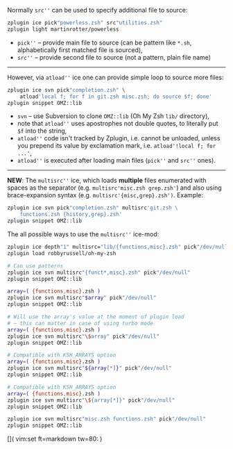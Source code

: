 Normally `src''` can be used to specify additional file to source:

```zsh
zplugin ice pick"powerless.zsh" src"utilities.zsh"
zplugin light martinrotter/powerless
```
- `pick''` – provide main file to source (can be pattern like `*.sh`, alphabetically first matched file is sourced),
- `src''` – provide second file to source (not a pattern, plain file name)

***

However, via `atload''` ice one can provide simple loop to source more files:

```zsh
zplugin ice svn pick"completion.zsh" \
    atload'local f; for f in git.zsh misc.zsh; do source $f; done'
zplugin snippet OMZ::lib
```
- `svn` – use Subversion to clone `OMZ::lib` (Oh My Zsh `lib/` directory),
- note that `atload''` uses apostrophes not double quotes, to literally put `$f` into the string,
- `atload''` code isn't tracked by Zplugin, i.e. cannot be unloaded, unless you prepend its value by exclamation mark, i.e. `atload'!local f; for ...'`,
- `atload''` is executed after loading main files (`pick''` and `src''` ones).

****

**NEW**: The `multisrc''` ice, which loads **multiple** files enumerated with spaces as the separator (e.g. `multisrc'misc.zsh grep.zsh'`) and also using brace-expansion syntax (e.g. `multisrc'{misc,grep}.zsh')`. Example:

```zsh
zplugin ice svn pick"completion.zsh" multisrc'git.zsh \
    functions.zsh {history,grep}.zsh'
zplugin snippet OMZ::lib
```

The all possible ways to use the `multisrc''` ice-mod:

```zsh
zplugin ice depth"1" multisrc="lib/{functions,misc}.zsh" pick"/dev/null"
zplugin load robbyrussell/oh-my-zsh

# Can use patterns
zplugin ice svn multisrc"{funct*,misc}.zsh" pick"/dev/null"
zplugin snippet OMZ::lib

array=( {functions,misc}.zsh )
zplugin ice svn multisrc"$array" pick"/dev/null"
zplugin snippet OMZ::lib

# Will use the array's value at the moment of plugin load
# – this can matter in case of using turbo mode
array=( {functions,misc}.zsh )
zplugin ice svn multisrc"\$array" pick"/dev/null"
zplugin snippet OMZ::lib

# Compatible with KSH_ARRAYS option
array=( {functions,misc}.zsh )
zplugin ice svn multisrc"${array[*]}" pick"/dev/null"
zplugin snippet OMZ::lib

# Compatible with KSH_ARRAYS option
array=( {functions,misc}.zsh )
zplugin ice svn multisrc"\${array[*]}" pick"/dev/null"
zplugin snippet OMZ::lib

zplugin ice svn multisrc"misc.zsh functions.zsh" pick"/dev/null"
zplugin snippet OMZ::lib
```

[]( vim:set ft=markdown tw=80: )

